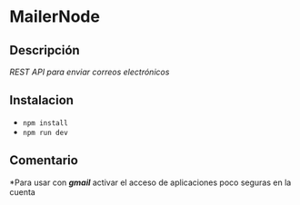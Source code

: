 # MailerNode

## Descripción
*REST API para enviar correos electrónicos*

## Instalacion

* `npm install`
* `npm run dev`

## Comentario
*Para usar con ***gmail*** activar el acceso de aplicaciones poco seguras en la cuenta
